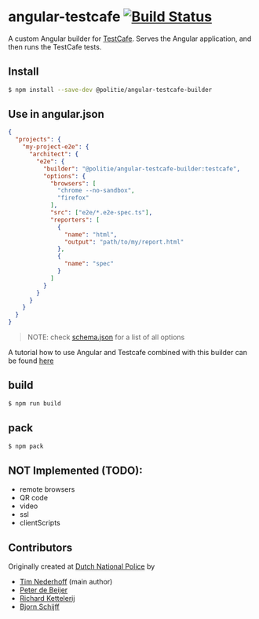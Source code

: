 # angular-testcafe [![Build Status](https://travis-ci.org/politie/angular-testcafe.svg?branch=master)](https://travis-ci.org/politie/angular-testcafe)
A custom Angular builder for [TestCafe](http://devexpress.github.io/testcafe/).
Serves the Angular application, and then runs the TestCafe tests.

## Install
```bash
$ npm install --save-dev @politie/angular-testcafe-builder
```

## Use in angular.json
```json
{
  "projects": {
    "my-project-e2e": {
      "architect": {
        "e2e": {
          "builder": "@politie/angular-testcafe-builder:testcafe",
          "options": {
            "browsers": [
              "chrome --no-sandbox",
              "firefox"
            ],
            "src": ["e2e/*.e2e-spec.ts"],
            "reporters": [
              {
                "name": "html",
                "output": "path/to/my/report.html"
              },
              {
                "name": "spec"
              }
            ]
          }
        }
      }
    }
  }
}
```
> NOTE: check [schema.json](src/testcafe/schema.json) for a list of all options

A tutorial how to use Angular and Testcafe combined with this builder can be found [here](https://medium.com/test-automation-pro/testcafe-tests-in-an-angular-project-e1d1ccc6e1cb)

## build
```bash
$ npm run build
```

## pack
```bash
$ npm pack
```

## NOT Implemented (TODO):
* remote browsers
* QR code
* video
* ssl
* clientScripts

## Contributors

Originally created at [Dutch National Police](https://www.politie.nl) by
* [Tim Nederhoff](https://github.com/timnederhoff) (main author)
* [Peter de Beijer](https://github.com/peterdebeijer)
* [Richard Kettelerij](https://github.com/rkettelerij)
* [Bjorn Schijff](https://github.com/bjeaurn)
